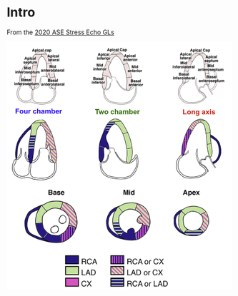 # Intro

From the [2020 ASE Stress Echo GLs](https://www.onlinejase.com/article/S0894-7317(19)30825-9/fulltext)

![ASE Segments & Perfusion](./img/ASE-Segments-Perfusion.png)